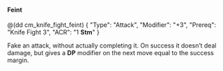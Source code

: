 #### Feint

@(dd cm_knife_fight_feint) 
{ 
	"Type": "Attack",
	"Modifier": "+3",
	"Prereq": "Knife Fight 3",
	"ACR": "1 **Stm**"
}

Fake an attack, without actually completing it. On success it doesn’t
deal damage, but gives a **DP** modifier on the next move equal to
the success margin.

